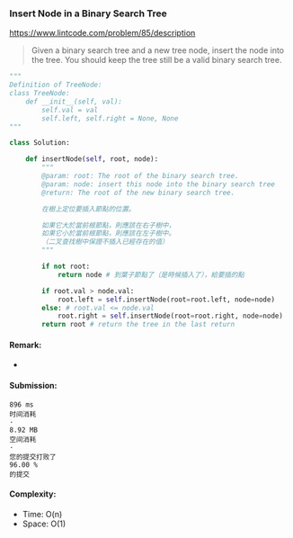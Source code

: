 ### Insert Node in a Binary Search Tree
https://www.lintcode.com/problem/85/description
>Given a binary search tree and a new tree node, insert the node into the tree. You should keep the tree still be a valid binary search tree.
```python
"""
Definition of TreeNode:
class TreeNode:
    def __init__(self, val):
        self.val = val
        self.left, self.right = None, None
"""

class Solution:

    def insertNode(self, root, node):
        """
        @param: root: The root of the binary search tree.
        @param: node: insert this node into the binary search tree
        @return: The root of the new binary search tree.

        在樹上定位要插入節點的位置。

        如果它大於當前根節點，則應該在右子樹中，
        如果它小於當前根節點，則應該在左子樹中。
        （二叉查找樹中保證不插入已經存在的值）
        """

        if not root:
            return node # 到葉子節點了（是時候插入了），給要插的點

        if root.val > node.val:
            root.left = self.insertNode(root=root.left, node=node)
        else: # root.val <= node.val
            root.right = self.insertNode(root=root.right, node=node)
        return root # return the tree in the last return

```
#### Remark:
- 
#### Submission:
```
896 ms
时间消耗
·
8.92 MB
空间消耗
·
您的提交打败了
96.00 %
的提交
```
#### Complexity:
- Time: O(n)
- Space: O(1)
